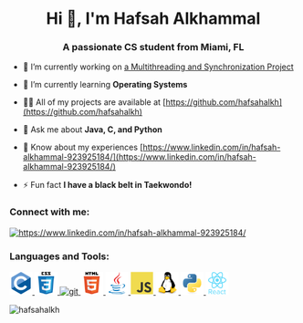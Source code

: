 <h1 align="center">Hi 👋, I'm Hafsah Alkhammal</h1>
<h3 align="center">A passionate CS student from Miami, FL</h3>

- 🔭 I’m currently working on [a Multithreading and Synchronization Project](https://github.com/abhijith183/OS-nachos-Team2)

- 🌱 I’m currently learning **Operating Systems**

- 👨‍💻 All of my projects are available at [https://github.com/hafsahalkh](https://github.com/hafsahalkh)

- 💬 Ask me about **Java, C, and Python**

- 📄 Know about my experiences [https://www.linkedin.com/in/hafsah-alkhammal-923925184/](https://www.linkedin.com/in/hafsah-alkhammal-923925184/)

- ⚡ Fun fact **I have a black belt in Taekwondo!**

<h3 align="left">Connect with me:</h3>
<p align="left">
<a href="https://linkedin.com/in/https://www.linkedin.com/in/hafsah-alkhammal-923925184/" target="blank"><img align="center" src="https://raw.githubusercontent.com/rahuldkjain/github-profile-readme-generator/master/src/images/icons/Social/linked-in-alt.svg" alt="https://www.linkedin.com/in/hafsah-alkhammal-923925184/" height="30" width="40" /></a>
</p>

<h3 align="left">Languages and Tools:</h3>
<p align="left"> <a href="https://www.cprogramming.com/" target="_blank" rel="noreferrer"> <img src="https://raw.githubusercontent.com/devicons/devicon/master/icons/c/c-original.svg" alt="c" width="40" height="40"/> </a> <a href="https://www.w3schools.com/css/" target="_blank" rel="noreferrer"> <img src="https://raw.githubusercontent.com/devicons/devicon/master/icons/css3/css3-original-wordmark.svg" alt="css3" width="40" height="40"/> </a> <a href="https://git-scm.com/" target="_blank" rel="noreferrer"> <img src="https://www.vectorlogo.zone/logos/git-scm/git-scm-icon.svg" alt="git" width="40" height="40"/> </a> <a href="https://www.w3.org/html/" target="_blank" rel="noreferrer"> <img src="https://raw.githubusercontent.com/devicons/devicon/master/icons/html5/html5-original-wordmark.svg" alt="html5" width="40" height="40"/> </a> <a href="https://www.java.com" target="_blank" rel="noreferrer"> <img src="https://raw.githubusercontent.com/devicons/devicon/master/icons/java/java-original.svg" alt="java" width="40" height="40"/> </a> <a href="https://developer.mozilla.org/en-US/docs/Web/JavaScript" target="_blank" rel="noreferrer"> <img src="https://raw.githubusercontent.com/devicons/devicon/master/icons/javascript/javascript-original.svg" alt="javascript" width="40" height="40"/> </a> <a href="https://www.linux.org/" target="_blank" rel="noreferrer"> <img src="https://raw.githubusercontent.com/devicons/devicon/master/icons/linux/linux-original.svg" alt="linux" width="40" height="40"/> </a> <a href="https://www.python.org" target="_blank" rel="noreferrer"> <img src="https://raw.githubusercontent.com/devicons/devicon/master/icons/python/python-original.svg" alt="python" width="40" height="40"/> </a> <a href="https://reactjs.org/" target="_blank" rel="noreferrer"> <img src="https://raw.githubusercontent.com/devicons/devicon/master/icons/react/react-original-wordmark.svg" alt="react" width="40" height="40"/> </a> </p>

<p><img align="center" src="https://github-readme-stats.vercel.app/api/top-langs?username=hafsahalkh&show_icons=true&locale=en&layout=compact" alt="hafsahalkh" /></p>
